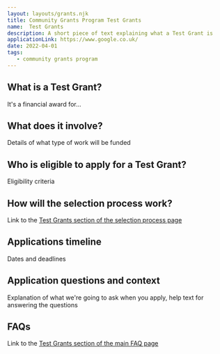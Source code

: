 ```yaml
---
layout: layouts/grants.njk
title: Community Grants Program Test Grants
name:  Test Grants
description: A short piece of text explaining what a Test Grant is
applicationLink: https://www.google.co.uk/
date: 2022-04-01
tags:
   - community grants program
---
```


## What is a Test Grant?

It's a financial award for...

## What does it involve?

Details of what type of work will be funded

## Who is eligible to apply for a Test Grant?

Eligibility criteria

## How will the selection process work?

Link to the [Test Grants section of the selection process page](/grants/eligibility-and-selection#test-grants)

## Applications timeline

Dates and deadlines

## Application questions and context

Explanation of what we're going to ask when you apply, help text for answering the questions

## FAQs

Link to the [Test Grants section of the main FAQ page](/grants/faqs#test-grants)